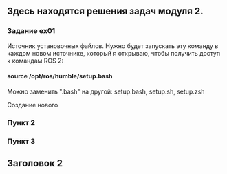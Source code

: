 ## Здесь находятся решения задач модуля 2.

### Задание ex01
Источник установочных файлов.
Нужно будет запускать эту команду в каждом новом источнике, который я открываю, чтобы получить доступ к командам ROS 2:

#### source /opt/ros/humble/setup.bash

Можно заменить ".bash" на другой: setup.bash, setup.sh, setup.zsh

Создание нового 
### Пункт 2
### Пункт 3

## Заголовок 2
